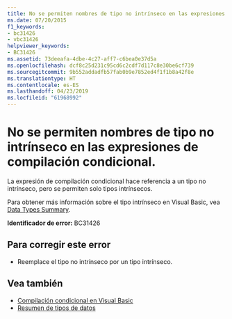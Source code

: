 ```yaml
---
title: No se permiten nombres de tipo no intrínseco en las expresiones de compilación condicional.
ms.date: 07/20/2015
f1_keywords:
- bc31426
- vbc31426
helpviewer_keywords:
- BC31426
ms.assetid: 73deeafa-4dbe-4c27-aff7-c6bea0e37d5a
ms.openlocfilehash: dcf8c25d231c95cd6c2cdf7d117c8e30be6cf739
ms.sourcegitcommit: 9b552addadfb57fab0b9e7852ed4f1f1b8a42f8e
ms.translationtype: HT
ms.contentlocale: es-ES
ms.lasthandoff: 04/23/2019
ms.locfileid: "61968992"
---
```

# <a name="non-intrinsic-type-names-are-not-allowed-in-conditional-compilation-expressions"></a>No se permiten nombres de tipo no intrínseco en las expresiones de compilación condicional.
La expresión de compilación condicional hace referencia a un tipo no intrínseco, pero se permiten solo tipos intrínsecos.  
  
 Para obtener más información sobre el tipo intrínseco en Visual Basic, vea [Data Types Summary](../../visual-basic/language-reference/keywords/data-types-summary.md).  
  
 **Identificador de error:** BC31426  
  
## <a name="to-correct-this-error"></a>Para corregir este error  
  
- Reemplace el tipo no intrínseco por un tipo intrínseco.  
  
## <a name="see-also"></a>Vea también

- [Compilación condicional en Visual Basic](~/docs/visual-basic/programming-guide/program-structure/conditional-compilation.md)
- [Resumen de tipos de datos](../../visual-basic/language-reference/keywords/data-types-summary.md)
